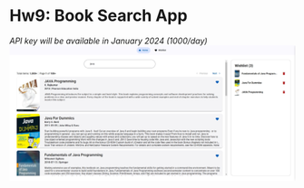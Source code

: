 # Hw9: Book Search App

*API key will be available in January 2024 (1000/day)*
![HW9 Screenshot](./hw9-screenshot.jpg)
